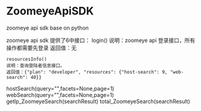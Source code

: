 # ZoomeyeApiSDK
zoomeye api sdk base on python

zoomeye api sdk 提供了6中接口：
    login()
    说明：zoomeye api 登录接口，所有操作都需要先登录
    返回值：无
    
    
    resourcesInfo()
    说明：查询登陆者信息接口。
    返回值：{"plan": "developer", "resources": {"host-search": 9, "web-search": 40}}
    
    
hostSearch(query="",facets=None,page=1)
webSearch(query="",facets=None,page=1)
getIp_ZoomeyeSearch(searchResult)
total_ZoomeyeSearch(searchResult)
